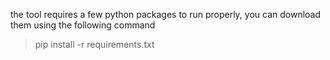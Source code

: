 the tool requires a few python packages to run properly, you can download them using the following command
> pip install -r requirements.txt
